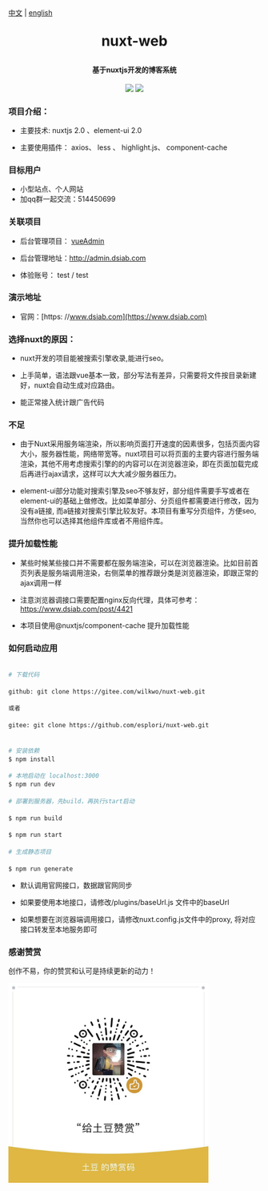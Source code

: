 
<div><a href="https://gitee.com/wilkwo/nuxt-web/blob/master/README.md">中文</a>  |  <a href="https://gitee.com/wilkwo/nuxt-web/blob/master/README.en.md">english</a></div>

<h1 align="center" style="margin: 30px 0 30px; font-weight: bold;">nuxt-web</h1>
<h4 align="center">基于nuxtjs开发的博客系统</h4>
<p align="center">
	<a href="https://gitee.com/wilkwo/nuxt-web.git"><img src="https://gitee.com/wilkwo/nuxt-web/badge/star.svg?theme=dark"></a>
	<a href="https://gitee.com/wilkwo/nuxt-web.git"><img src="https://gitee.com/wilkwo/nuxt-web/badge/fork.svg?theme=dark"></a>
</p>


### 项目介绍：

- 主要技术: nuxtjs 2.0 、element-ui 2.0

- 主要使用插件： axios、 less 、 highlight.js、 component-cache
  
### 目标用户

- 小型站点、个人网站
- 加qq群一起交流：514450699



### 关联项目

* 后台管理项目： <a href="https://gitee.com/wilkwo/vueAdmin">vueAdmin</a>

* 后台管理地址：http://admin.dsiab.com

- 体验账号： test / test
  

### 演示地址

* 官网：[https: //www.dsiab.com](https://www.dsiab.com)



### 选择nuxt的原因：

- nuxt开发的项目能被搜索引擎收录,能进行seo。

- 上手简单，语法跟vue基本一致，部分写法有差异，只需要将文件按目录新建好，nuxt会自动生成对应路由。

- 能正常接入统计跟广告代码


### 不足

- 由于Nuxt采用服务端渲染，所以影响页面打开速度的因素很多，包括页面内容大小，服务器性能，网络带宽等。nuxt项目可以将页面的主要内容进行服务端渲染，其他不用考虑搜索引擎的的内容可以在浏览器渲染，即在页面加载完成后再进行ajax请求，这样可以大大减少服务器压力。

- element-ui部分功能对搜索引擎及seo不够友好，部分组件需要手写或者在element-ui的基础上做修改。比如菜单部分、分页组件都需要进行修改，因为没有a链接, 而a链接对搜索引擎比较友好。本项目有重写分页组件，方便seo,当然你也可以选择其他组件库或者不用组件库。


### 提升加载性能


- 某些时候某些接口并不需要都在服务端渲染，可以在浏览器渲染。比如目前首页列表是服务端调用渲染，右侧菜单的推荐跟分类是浏览器渲染，即跟正常的ajax调用一样

- 注意浏览器调接口需要配置nginx反向代理，具体可参考：https://www.dsiab.com/post/4421

- 本项目使用@nuxtjs/component-cache 提升加载性能


### 如何启动应用

```bash

# 下载代码

github: git clone https://gitee.com/wilkwo/nuxt-web.git

或者

gitee: git clone https://github.com/esplori/nuxt-web.git


# 安装依赖
$ npm install

# 本地启动在 localhost:3000
$ npm run dev

# 部署到服务器，先build，再执行start启动

$ npm run build

$ npm run start

# 生成静态项目

$ npm run generate
```

* 默认调用官网接口，数据跟官网同步
  
* 如果要使用本地接口，请修改/plugins/baseUrl.js 文件中的baseUrl
  
* 如果想要在浏览器端调用接口，请修改nuxt.config.js文件中的proxy, 将对应接口转发至本地服务即可


### 感谢赞赏

创作不易，你的赞赏和认可是持续更新的动力！

<img src="./assets/img/zanshan.jpeg" alt="赞赏" width="400px" />



